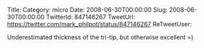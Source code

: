 Title: 
Category: micro
Date: 2008-06-30T00:00:00
Slug: 2008-06-30T00:00:00
TwitterId: 847146267
TweetUrl: https://twitter.com/mark_philpot/status/847146267
ReTweetUser: 

Underestimated thickness of the tri-tip, but otherwise excellent =)